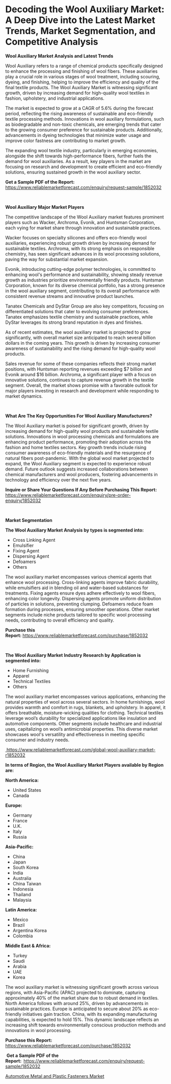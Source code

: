 <p><h1>Decoding the Wool Auxiliary Market: A Deep Dive into the Latest Market Trends, Market Segmentation, and Competitive Analysis</h1></p><p><strong>Wool Auxiliary Market Analysis and Latest Trends</strong></p>
<p><p>Wool Auxiliary refers to a range of chemical products specifically designed to enhance the processing and finishing of wool fibers. These auxiliaries play a crucial role in various stages of wool treatment, including scouring, dyeing, and finishing, helping to improve the efficiency and quality of the final textile products. The Wool Auxiliary Market is witnessing significant growth, driven by increasing demand for high-quality wool textiles in fashion, upholstery, and industrial applications.</p><p>The market is expected to grow at a CAGR of 5.6% during the forecast period, reflecting the rising awareness of sustainable and eco-friendly textile processing methods. Innovations in wool auxiliary formulations, such as biodegradable and non-toxic chemicals, are emerging trends that cater to the growing consumer preference for sustainable products. Additionally, advancements in dyeing technologies that minimize water usage and improve color fastness are contributing to market growth.</p><p>The expanding wool textile industry, particularly in emerging economies, alongside the shift towards high-performance fibers, further fuels the demand for wool auxiliaries. As a result, key players in the market are focusing on research and development to create efficient and eco-friendly solutions, ensuring sustained growth in the wool auxiliary sector.</p></p>
<p><strong>Get a Sample PDF of the Report:&nbsp;</strong> <a href="https://www.reliablemarketforecast.com/enquiry/request-sample/1852032?utm_campaign=2853&utm_medium=2&utm_source=Github&utm_content=ia&utm_term=27032025&utm_id=wool-auxiliary">https://www.reliablemarketforecast.com/enquiry/request-sample/1852032</a></p>
<p>&nbsp;</p>
<p><strong>Wool Auxiliary Major Market Players</strong></p>
<p><p>The competitive landscape of the Wool Auxiliary market features prominent players such as Wacker, Archroma, Evonik, and Huntsman Corporation, each vying for market share through innovation and sustainable practices. </p><p>Wacker focuses on specialty silicones and offers eco-friendly wool auxiliaries, experiencing robust growth driven by increasing demand for sustainable textiles. Archroma, with its strong emphasis on responsible chemistry, has seen significant advances in its wool processing solutions, paving the way for substantial market expansion.</p><p>Evonik, introducing cutting-edge polymer technologies, is committed to enhancing wool's performance and sustainability, showing steady revenue growth as industries prioritize environmentally friendly products. Huntsman Corporation, known for its diverse chemical portfolio, has a strong presence in the wool auxiliary segment, contributing to its overall performance with consistent revenue streams and innovative product launches.</p><p>Tanatex Chemicals and DyStar Group are also key competitors, focusing on differentiated solutions that cater to evolving consumer preferences. Tanatex emphasizes textile chemistry and sustainable practices, while DyStar leverages its strong brand reputation in dyes and finishes.</p><p>As of recent estimates, the wool auxiliary market is projected to grow significantly, with overall market size anticipated to reach several billion dollars in the coming years. This growth is driven by increasing consumer awareness of sustainability and the rising demand for high-quality wool products.</p><p>Sales revenue for some of these companies reflects their strong market positions, with Huntsman reporting revenues exceeding $7 billion and Evonik around $16 billion. Archroma, a significant player with a focus on innovative solutions, continues to capture revenue growth in the textile segment. Overall, the market shows promise with a favorable outlook for major players investing in research and development while responding to market dynamics.</p></p>
<p>&nbsp;</p>
<p><strong>What Are The Key Opportunities For Wool Auxiliary Manufacturers?</strong></p>
<p><p>The Wool Auxiliary market is poised for significant growth, driven by increasing demand for high-quality wool products and sustainable textile solutions. Innovations in wool processing chemicals and formulations are enhancing product performance, promoting their adoption across the fashion and home textiles sectors. Key growth trends include rising consumer awareness of eco-friendly materials and the resurgence of natural fibers post-pandemic. With the global wool market projected to expand, the Wool Auxiliary segment is expected to experience robust demand. Future outlook suggests increased collaborations between chemical manufacturers and wool producers, fostering advancements in technology and efficiency over the next five years.</p></p>
<p><strong>Inquire or Share Your Questions If Any Before Purchasing This Report:</strong> <a href="https://www.reliablemarketforecast.com/enquiry/pre-order-enquiry/1852032?utm_campaign=2853&utm_medium=2&utm_source=Github&utm_content=ia&utm_term=27032025&utm_id=wool-auxiliary">https://www.reliablemarketforecast.com/enquiry/pre-order-enquiry/1852032</a></p>
<p>&nbsp;</p>
<p><strong>Market Segmentation</strong></p>
<p><strong>The Wool Auxiliary Market Analysis by types is segmented into:</strong></p>
<p><ul><li>Cross Linking Agent</li><li>Emulsifier</li><li>Fixing Agent</li><li>Dispersing Agent</li><li>Defoamers</li><li>Others</li></ul></p>
<p><p>The wool auxiliary market encompasses various chemical agents that enhance wool processing. Cross-linking agents improve fabric durability, while emulsifiers aid in blending oil and water-based substances for treatments. Fixing agents ensure dyes adhere effectively to wool fibers, enhancing color longevity. Dispersing agents promote uniform distribution of particles in solutions, preventing clumping. Defoamers reduce foam formation during processes, ensuring smoother operations. Other market segments include niche products tailored to specific wool processing needs, contributing to overall efficiency and quality.</p></p>
<p><strong>Purchase this Report:&nbsp;</strong><a href="https://www.reliablemarketforecast.com/purchase/1852032?utm_campaign=2853&utm_medium=2&utm_source=Github&utm_content=ia&utm_term=27032025&utm_id=wool-auxiliary">https://www.reliablemarketforecast.com/purchase/1852032</a></p>
<p>&nbsp;</p>
<p><strong>The Wool Auxiliary Market Industry Research by Application is segmented into:</strong></p>
<p><ul><li>Home Furnishing</li><li>Apparel</li><li>Technical Textiles</li><li>Others</li></ul></p>
<p><p>The wool auxiliary market encompasses various applications, enhancing the natural properties of wool across several sectors. In home furnishings, wool provides warmth and comfort in rugs, blankets, and upholstery. In apparel, it offers breathable, moisture-wicking qualities for clothing. Technical textiles leverage wool’s durability for specialized applications like insulation and automotive components. Other segments include healthcare and industrial uses, capitalizing on wool’s antimicrobial properties. This diverse market showcases wool's versatility and effectiveness in meeting specific consumer and industry needs.</p></p>
<p><a href="https://www.reliablemarketforecast.com/global-wool-auxiliary-market-r1852032?utm_campaign=2853&utm_medium=2&utm_source=Github&utm_content=ia&utm_term=27032025&utm_id=wool-auxiliary">&nbsp;https://www.reliablemarketforecast.com/global-wool-auxiliary-market-r1852032</a></p>
<p><strong>In terms of Region, the Wool Auxiliary Market Players available by Region are:</strong></p>
<p>
    <p> <strong> North America: </strong>
        <ul>
            <li>United States</li>
            <li>Canada</li>
        </ul>
        </p> 
    <p> <strong> Europe: </strong>
        <ul>
            <li>Germany</li>
            <li>France</li>
            <li>U.K.</li>
            <li>Italy</li>
            <li>Russia</li>
        </ul>
        </p> 
    <p> <strong> Asia-Pacific: </strong>
        <ul>
            <li>China</li>
            <li>Japan</li>
            <li>South Korea</li>
            <li>India</li>
            <li>Australia</li>
            <li>China Taiwan</li>
            <li>Indonesia</li>
            <li>Thailand</li>
            <li>Malaysia</li>
        </ul>
        </p> 
    <p> <strong> Latin America: </strong>
        <ul>
            <li>Mexico</li>
            <li>Brazil</li>
            <li>Argentina Korea</li>
            <li>Colombia</li>
        </ul>
        </p> 
    <p> <strong> Middle East & Africa: </strong>
        <ul>
            <li>Turkey</li>
            <li>Saudi</li>
            <li>Arabia</li>
            <li>UAE</li>
            <li>Korea</li>
        </ul>
    </p>
    </p>
<p><p>The wool auxiliary market is witnessing significant growth across various regions, with Asia-Pacific (APAC) projected to dominate, capturing approximately 40% of the market share due to robust demand in textiles. North America follows with around 25%, driven by advancements in sustainable practices. Europe is anticipated to secure about 20% as eco-friendly initiatives gain traction. China, with its expanding manufacturing capabilities, is expected to hold 15%. This dynamic landscape reflects an increasing shift towards environmentally conscious production methods and innovations in wool processing.</p></p>
<p><strong>Purchase this Report: </strong><a href="https://www.reliablemarketforecast.com/purchase/1852032?utm_campaign=2853&utm_medium=2&utm_source=Github&utm_content=ia&utm_term=27032025&utm_id=wool-auxiliary">https://www.reliablemarketforecast.com/purchase/1852032</a></p>
<p>&nbsp;<strong>Get a Sample PDF of the Report:&nbsp;&nbsp;</strong><a href="https://www.reliablemarketforecast.com/enquiry/request-sample/1852032?utm_campaign=2853&utm_medium=2&utm_source=Github&utm_content=ia&utm_term=27032025&utm_id=wool-auxiliary">https://www.reliablemarketforecast.com/enquiry/request-sample/1852032</a></p>
<p><strong></strong></p>
<p><p><a href="https://github.com/saaindosya/Market-Research-Report-List-1/blob/main/automotive-metal-and-plastic-fasteners-market.md?utm_campaign=2853&utm_medium=2&utm_source=Github&utm_content=ia&utm_term=27032025&utm_id=wool-auxiliary">Automotive Metal and Plastic Fasteners Market</a></p></p>